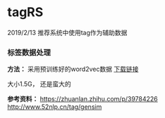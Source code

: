 # tagRS
2019/2/13
推荐系统中使用tag作为辅助数据
### 标签数据处理
**方法：** 采用预训练好的word2vec数据
[下载链接](https://code.google.com/archive/p/word2vec/)  <br>

大小1.5G， 还是蛮大的

**参考资料：**
https://zhuanlan.zhihu.com/p/39784226 <br>
http://www.52nlp.cn/tag/gensim

<!--stackedit_data:
eyJoaXN0b3J5IjpbLTgyNzIzNzA2N119
-->
